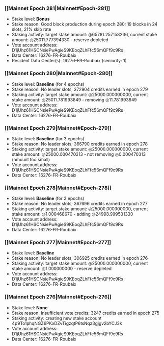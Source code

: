 ### [[Mainnet Epoch 281|Mainnet#Epoch-281]]
* Stake level: **Bonus**
* Stake reason: Good block production during epoch 280: 19 blocks in 24 slots, 21% skip rate
* Staking activity: target stake amount: ◎65781.257153236, current stake amount: ◎25011.777394330 - reserve depleted
* Vote account address: D1jUhz61HSCNsiePwAgieS9KEoqZLhFfc56mQFf9c9Rs
* Data Center: 16276-FR-Roubaix
* Resident Data Center(s): 16276-FR-Roubaix (seniority: 1)
### [[Mainnet Epoch 280|Mainnet#Epoch-280]]
* Stake level: **Baseline** (for 4 epochs)
* Stake reason: No leader slots; 372904 credits earned in epoch 279
* Staking activity: target stake amount: ◎25000.000000000, current stake amount: ◎25011.781993849 - removing ◎11.781993849
* Vote account address: D1jUhz61HSCNsiePwAgieS9KEoqZLhFfc56mQFf9c9Rs
* Data Center: 16276-FR-Roubaix
### [[Mainnet Epoch 279|Mainnet#Epoch-279]]
* Stake level: **Baseline** (for 3 epochs)
* Stake reason: No leader slots; 366790 credits earned in epoch 278
* Staking activity: target stake amount: ◎25000.000000000, current stake amount: ◎25000.000470313 - not removing ◎0.000470313 (amount too small)
* Vote account address: D1jUhz61HSCNsiePwAgieS9KEoqZLhFfc56mQFf9c9Rs
* Data Center: 16276-FR-Roubaix
### [[Mainnet Epoch 278|Mainnet#Epoch-278]]
* Stake level: **Baseline** (for 2 epochs)
* Stake reason: No leader slots; 367696 credits earned in epoch 277
* Staking activity: target stake amount: ◎25000.000000000, current stake amount: ◎1.000468670 - adding ◎24998.999531330
* Vote account address: D1jUhz61HSCNsiePwAgieS9KEoqZLhFfc56mQFf9c9Rs
* Data Center: 16276-FR-Roubaix
### [[Mainnet Epoch 277|Mainnet#Epoch-277]]
* Stake level: **Baseline**
* Stake reason: No leader slots; 306925 credits earned in epoch 276
* Staking activity: target stake amount: ◎25000.000000000, current stake amount: ◎1.000000000 - reserve depleted
* Vote account address: D1jUhz61HSCNsiePwAgieS9KEoqZLhFfc56mQFf9c9Rs
* Data Center: 16276-FR-Roubaix
### [[Mainnet Epoch 276|Mainnet#Epoch-276]]
* Stake level: **None**
* Stake reason: Insufficient vote credits: 3247 credits earned in epoch 275
* Staking activity: creating new stake account 4p9To1phqNGZ6PKxDZvTigzqtP6tsNqz3gjgv2bYCJ3k
* Vote account address: D1jUhz61HSCNsiePwAgieS9KEoqZLhFfc56mQFf9c9Rs
* Data Center: 16276-FR-Roubaix